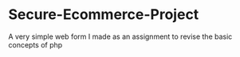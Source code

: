 # Secure-Ecommerce-Project
A very simple web form I made as an assignment to revise the basic concepts of php
